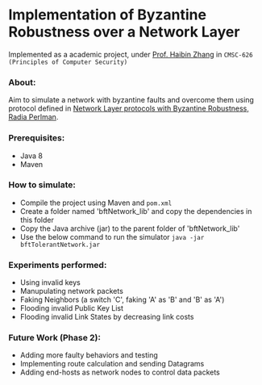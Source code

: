 # Implementation of Byzantine Robustness over a Network Layer

Implemented as a academic project, under [Prof. Haibin Zhang](https://www.csee.umbc.edu/~hbzhang/) in `CMSC-626 (Principles of Computer Security)`

### About:
Aim to simulate a network with byzantine faults and overcome them using protocol defined in [Network Layer protocols with Byzantine Robustness, Radia Perlman](http://publications.csail.mit.edu/lcs/pubs/pdf/MIT-LCS-TR-429.pdf).

### Prerequisites:
* Java 8
* Maven


### How to simulate: 
* Compile the project using Maven and `pom.xml`
* Create a folder named 'bftNetwork\_lib' and copy the dependencies in this folder
* Copy the Java archive (jar) to the parent folder of 'bftNetwork\_lib'
* Use the below command to run the simulator
``` java -jar bftTolerantNetwork.jar ```


### Experiments performed:
* Using invalid keys
* Manupulating network packets
* Faking Neighbors (a switch 'C', faking 'A' as 'B' and 'B' as 'A')
* Flooding invalid Public Key List
* Flooding invalid Link States by decreasing link costs


### Future Work (Phase 2):
* Adding more faulty behaviors and testing
* Implementing route calculation and sending Datagrams
* Adding end-hosts as network nodes to control data packets
